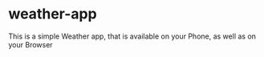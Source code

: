 # weather-app
This is a simple Weather app, that is available on your Phone, as well as on your Browser
